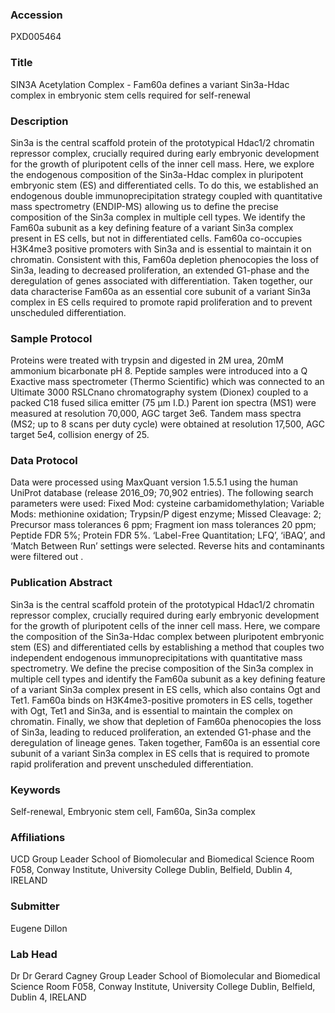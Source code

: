 ### Accession
PXD005464

### Title
SIN3A Acetylation Complex -  Fam60a defines a variant Sin3a-Hdac complex in embryonic stem cells required for self-renewal

### Description
Sin3a is the central scaffold protein of the prototypical Hdac1/2 chromatin repressor complex, crucially required during early embryonic development for the growth of pluripotent cells of the inner cell mass. Here, we explore the endogenous composition of the Sin3a-Hdac complex in pluripotent embryonic stem (ES) and differentiated cells. To do this, we established an endogenous double immunoprecipitation strategy coupled with quantitative mass spectrometry (ENDIP-MS) allowing us to define the precise composition of the Sin3a complex in multiple cell types. We identify the Fam60a subunit as a key defining feature of a variant Sin3a complex present in ES cells, but not in differentiated cells. Fam60a co-occupies H3K4me3 positive promoters with Sin3a and is essential to maintain it on chromatin. Consistent with this, Fam60a depletion phenocopies the loss of Sin3a, leading to decreased proliferation, an extended G1-phase and the deregulation of genes associated with differentiation. Taken together, our data characterise Fam60a as an essential core subunit of a variant Sin3a complex in ES cells required to promote rapid proliferation and to prevent unscheduled differentiation.

### Sample Protocol
Proteins were treated with trypsin and digested in 2M urea, 20mM ammonium bicarbonate pH 8. Peptide samples were introduced into a Q Exactive mass spectrometer (Thermo Scientific) which was connected to an Ultimate 3000 RSLCnano chromatography system (Dionex) coupled to a packed C18 fused silica emitter (75 μm I.D.) Parent ion spectra (MS1) were measured at resolution 70,000, AGC target 3e6. Tandem mass spectra (MS2; up to 8 scans per duty cycle) were obtained at resolution 17,500, AGC target 5e4, collision energy of 25.

### Data Protocol
Data were processed using MaxQuant version 1.5.5.1 using the human UniProt database (release 2016_09; 70,902 entries). The following search parameters were used: Fixed Mod: cysteine carbamidomethylation; Variable Mods: methionine oxidation; Trypsin/P digest enzyme; Missed Cleavage: 2; Precursor mass tolerances 6 ppm; Fragment ion mass tolerances 20 ppm; Peptide FDR 5%; Protein FDR 5%. ‘Label-Free Quantitation; LFQ’, ‘iBAQ’, and ‘Match Between Run’ settings were selected. Reverse hits and contaminants were filtered out .

### Publication Abstract
Sin3a is the central scaffold protein of the prototypical Hdac1/2 chromatin repressor complex, crucially required during early embryonic development for the growth of pluripotent cells of the inner cell mass. Here, we compare the composition of the Sin3a-Hdac complex between pluripotent embryonic stem (ES) and differentiated cells by establishing a method that couples two independent endogenous immunoprecipitations with quantitative mass spectrometry. We define the precise composition of the Sin3a complex in multiple cell types and identify the Fam60a subunit as a key defining feature of a variant Sin3a complex present in ES cells, which also contains Ogt and Tet1. Fam60a binds on H3K4me3-positive promoters in ES cells, together with Ogt, Tet1 and Sin3a, and is essential to maintain the complex on chromatin. Finally, we show that depletion of Fam60a phenocopies the loss of Sin3a, leading to reduced proliferation, an extended G1-phase and the deregulation of lineage genes. Taken together, Fam60a is an essential core subunit of a variant Sin3a complex in ES cells that is required to promote rapid proliferation and prevent unscheduled differentiation.

### Keywords
Self-renewal, Embryonic stem cell, Fam60a, Sin3a complex

### Affiliations
UCD
Group Leader School of Biomolecular and Biomedical Science Room F058, Conway Institute, University College Dublin, Belfield, Dublin 4, IRELAND

### Submitter
Eugene Dillon

### Lab Head
Dr Dr Gerard Cagney
Group Leader School of Biomolecular and Biomedical Science Room F058, Conway Institute, University College Dublin, Belfield, Dublin 4, IRELAND


